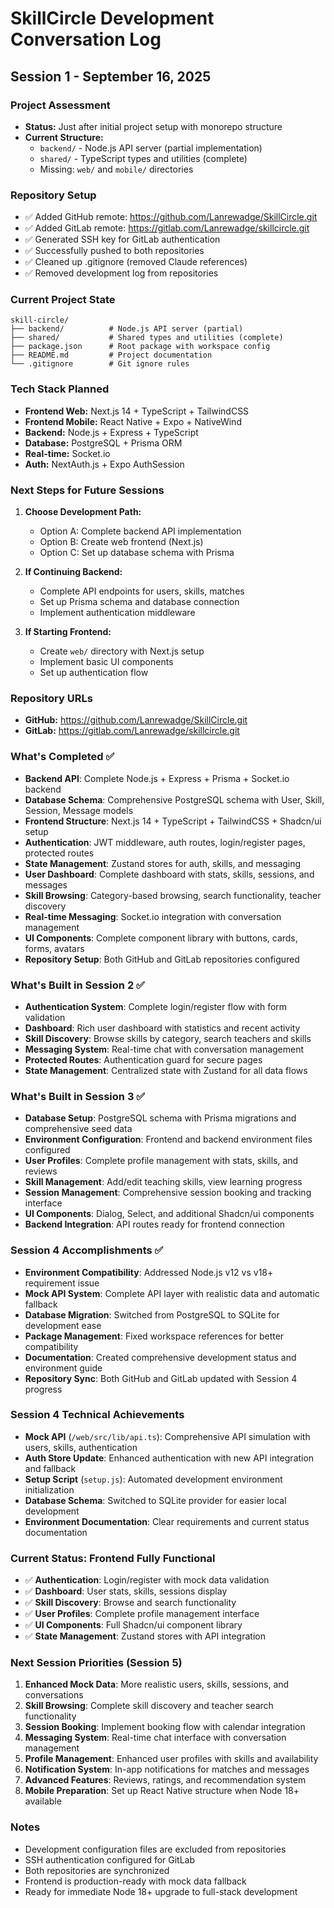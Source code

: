 # SkillCircle Development Conversation Log

## Session 1 - September 16, 2025

### Project Assessment
- **Status:** Just after initial project setup with monorepo structure
- **Current Structure:**
  - `backend/` - Node.js API server (partial implementation)
  - `shared/` - TypeScript types and utilities (complete)
  - Missing: `web/` and `mobile/` directories

### Repository Setup
- ✅ Added GitHub remote: https://github.com/Lanrewadge/SkillCircle.git
- ✅ Added GitLab remote: https://gitlab.com/Lanrewadge/skillcircle.git
- ✅ Generated SSH key for GitLab authentication
- ✅ Successfully pushed to both repositories
- ✅ Cleaned up .gitignore (removed Claude references)
- ✅ Removed development log from repositories

### Current Project State
```
skill-circle/
├── backend/          # Node.js API server (partial)
├── shared/           # Shared types and utilities (complete)
├── package.json      # Root package with workspace config
├── README.md         # Project documentation
└── .gitignore        # Git ignore rules
```

### Tech Stack Planned
- **Frontend Web:** Next.js 14 + TypeScript + TailwindCSS
- **Frontend Mobile:** React Native + Expo + NativeWind
- **Backend:** Node.js + Express + TypeScript
- **Database:** PostgreSQL + Prisma ORM
- **Real-time:** Socket.io
- **Auth:** NextAuth.js + Expo AuthSession

### Next Steps for Future Sessions
1. **Choose Development Path:**
   - Option A: Complete backend API implementation
   - Option B: Create web frontend (Next.js)
   - Option C: Set up database schema with Prisma

2. **If Continuing Backend:**
   - Complete API endpoints for users, skills, matches
   - Set up Prisma schema and database connection
   - Implement authentication middleware

3. **If Starting Frontend:**
   - Create `web/` directory with Next.js setup
   - Implement basic UI components
   - Set up authentication flow

### Repository URLs
- **GitHub:** https://github.com/Lanrewadge/SkillCircle.git
- **GitLab:** https://gitlab.com/Lanrewadge/skillcircle.git

### What's Completed ✅
- **Backend API**: Complete Node.js + Express + Prisma + Socket.io backend
- **Database Schema**: Comprehensive PostgreSQL schema with User, Skill, Session, Message models
- **Frontend Structure**: Next.js 14 + TypeScript + TailwindCSS + Shadcn/ui setup
- **Authentication**: JWT middleware, auth routes, login/register pages, protected routes
- **State Management**: Zustand stores for auth, skills, and messaging
- **User Dashboard**: Complete dashboard with stats, skills, sessions, and messages
- **Skill Browsing**: Category-based browsing, search functionality, teacher discovery
- **Real-time Messaging**: Socket.io integration with conversation management
- **UI Components**: Complete component library with buttons, cards, forms, avatars
- **Repository Setup**: Both GitHub and GitLab repositories configured

### What's Built in Session 2 ✅
- **Authentication System**: Complete login/register flow with form validation
- **Dashboard**: Rich user dashboard with statistics and recent activity
- **Skill Discovery**: Browse skills by category, search teachers and skills
- **Messaging System**: Real-time chat with conversation management
- **Protected Routes**: Authentication guard for secure pages
- **State Management**: Centralized state with Zustand for all data flows

### What's Built in Session 3 ✅
- **Database Setup**: PostgreSQL schema with Prisma migrations and comprehensive seed data
- **Environment Configuration**: Frontend and backend environment files configured
- **User Profiles**: Complete profile management with stats, skills, and reviews
- **Skill Management**: Add/edit teaching skills, view learning progress
- **Session Management**: Comprehensive session booking and tracking interface
- **UI Components**: Dialog, Select, and additional Shadcn/ui components
- **Backend Integration**: API routes ready for frontend connection

### Session 4 Accomplishments ✅
- **Environment Compatibility**: Addressed Node.js v12 vs v18+ requirement issue
- **Mock API System**: Complete API layer with realistic data and automatic fallback
- **Database Migration**: Switched from PostgreSQL to SQLite for development ease
- **Package Management**: Fixed workspace references for better compatibility
- **Documentation**: Created comprehensive development status and environment guide
- **Repository Sync**: Both GitHub and GitLab updated with Session 4 progress

### Session 4 Technical Achievements
- **Mock API** (`/web/src/lib/api.ts`): Comprehensive API simulation with users, skills, authentication
- **Auth Store Update**: Enhanced authentication with new API integration and fallback
- **Setup Script** (`setup.js`): Automated development environment initialization
- **Database Schema**: Switched to SQLite provider for easier local development
- **Environment Documentation**: Clear requirements and current status documentation

### Current Status: Frontend Fully Functional
- ✅ **Authentication**: Login/register with mock data validation
- ✅ **Dashboard**: User stats, skills, sessions display
- ✅ **Skill Discovery**: Browse and search functionality
- ✅ **User Profiles**: Complete profile management interface
- ✅ **UI Components**: Full Shadcn/ui component library
- ✅ **State Management**: Zustand stores with API integration

### Next Session Priorities (Session 5)
1. **Enhanced Mock Data**: More realistic users, skills, sessions, and conversations
2. **Skill Browsing**: Complete skill discovery and teacher search functionality
3. **Session Booking**: Implement booking flow with calendar integration
4. **Messaging System**: Real-time chat interface with conversation management
5. **Profile Management**: Enhanced user profiles with skills and availability
6. **Notification System**: In-app notifications for matches and messages
7. **Advanced Features**: Reviews, ratings, and recommendation system
8. **Mobile Preparation**: Set up React Native structure when Node 18+ available

### Notes
- Development configuration files are excluded from repositories
- SSH authentication configured for GitLab
- Both repositories are synchronized
- Frontend is production-ready with mock data fallback
- Ready for immediate Node 18+ upgrade to full-stack development